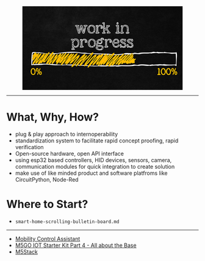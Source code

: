 <!--
Maintainer:   jeffskinnerbox@yahoo.com / www.jeffskinnerbox.me
Version:      0.0.0
-->


<div align="center">
<img src="https://raw.githubusercontent.com/jeffskinnerbox/blog/main/content/images/banners-bkgrds/work-in-progress.jpg" title="These materials require additional work and are not ready for general use." align="center" width=420px height=219px>
</div>


---------------



# What, Why, How?

* plug & play approach to internoperability
* standardization system to facilitate rapid concept proofing, rapid verification
* Open-source hardware, open API interface
* using esp32  based controllers, HID devices, sensors, camera, communication modules for quick integration to create solution
* make use of like minded product and software platfroms like CircuitPython, Node-Red


# Where to Start?

* `smart-home-scrolling-bulletin-board.md`



---------------



* [Mobility Control Assistant](https://www.hackster.io/3DPrinterDoctor/mobility-control-assistant-6c3047)
* [M5GO IOT Starter Kit Part 4 - All about the Base](https://www.hackster.io/AJB2K3/m5go-iot-starter-kit-part-4-all-about-the-base-4197a7)
* [M5Stack](https://m5stack.com/)



